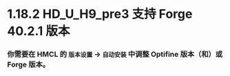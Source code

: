 # 1.18.2 HD_U_H9_pre3 支持 Forge 40.2.1 版本

### 你需要在 HMCL 的 `版本设置` -> `自动安装` 中调整 Optifine 版本（和）或 Forge 版本。
